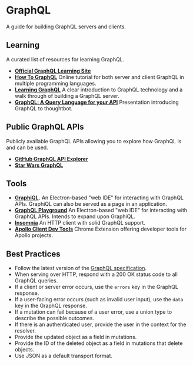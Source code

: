# GraphQL

A guide for building GraphQL servers and clients.

## Learning

A curated list of resources for learning GraphQL.

- **[Official GraphQL Learning Site]**
- **[How To GraphQL]** Online tutorial for both server and client GraphQL in
  multiple programming languages.
- **[Learning GraphQL]** A clear introduction to GraphQL technology and a walk
  through of building a GraphQL server.
- **[GraphQL: A Query Language for your API]** Presentation introducing GraphQL
  to thoughtbot.

[official graphql learning site]: https://graphql.org/learn/
[how to graphql]: https://www.howtographql.com/
[learning graphql]: http://shop.oreilly.com/product/0636920137269.do
[graphql: a query language for your api]: https://www.dropbox.com/s/svqe68hpdiixf0g/presentation.pdf?dl=0

## Public GraphQL APIs

Publicly available GraphQL APIs allowing you to explore how GraphQL is and can
be used.

- **[GitHub GraphQL API Explorer]**
- **[Star Wars GraphQL]**

[github graphql api explorer]: https://developer.github.com/v4/explorer/
[star wars graphql]: https://graphql.org/swapi-graphql/

## Tools

- **[GraphiQL].** An Electron-based "web IDE" for interacting with GraphQL APIs.
  GraphiQL can also be served as a page in an application.
- **[GraphQL Playground]** An Electron-based "web IDE" for interacting with
  GraphQL APIs. Intends to expand upon GraphiQL.
- **[Insomnia]** An HTTP client with solid GraphQL support.
- **[Apollo Client Dev Tools]** Chrome Extension offering developer tools for
  Apollo projects.

[graphiql]: https://github.com/graphql/graphiql
[graphql playground]: https://github.com/prisma/graphql-playground
[insomnia]: https://insomnia.rest/
[apollo client dev tools]: https://www.apollographql.com/docs/react/features/developer-tooling

## Best Practices

- Follow the latest version of the [GraphQL specification].
- When serving over HTTP, respond with a 200 OK status code to all GraphQL
  queries.
- If a client or server error occurs, use the `errors` key in the GraphQL
  response.
- If a user-facing error occurs (such as invalid user input), use the `data` key
  in the GraphQL response.
- If a mutation can fail because of a user error, use a union type to describe
  the possible outcomes.
- If there is an authenticated user, provide the user in the context for the
  resolver.
- Provide the updated object as a field in mutations.
- Provide the ID of the deleted object as a field in mutations that delete
  objects.
- Use JSON as a default transport format.

[graphql specification]: https://graphql.github.io/graphql-spec/
